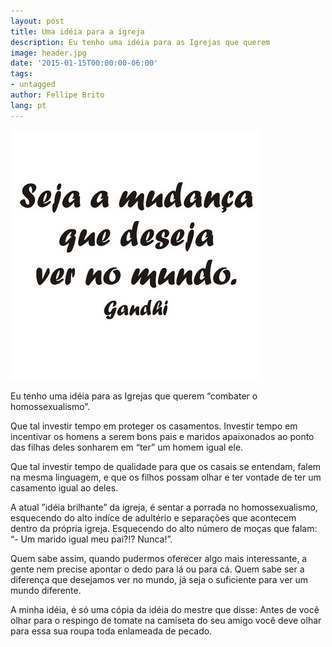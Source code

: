 ```yaml
---
layout: post
title: Uma idéia para a igreja
description: Eu tenho uma idéia para as Igrejas que querem
image: header.jpg
date: '2015-01-15T00:00:00-06:00'
tags:
- untagged
author: Fellipe Brito
lang: pt
---
```


[![filei_478](/img/posts/2015/01/filei_478.jpg)](/img/posts/2015/01/filei_478.jpg)

Eu tenho uma idéia para as Igrejas que querem “combater o homossexualismo”.

Que tal investir tempo em proteger os casamentos. Investir tempo em incentivar
os homens a serem bons pais e maridos apaixonados ao ponto das filhas deles
sonharem em “ter” um homem igual ele.

Que tal investir tempo de qualidade para que os casais se entendam, falem na
mesma linguagem, e que os filhos possam olhar e ter vontade de ter um
casamento igual ao deles.

A atual ”idéia brilhante” da igreja, é sentar a porrada no homossexualismo,
esquecendo do alto indíce de adultério e separações que acontecem dentro da
própria igreja. Esquecendo do alto número de moças que falam: “- Um marido
igual meu pai?!? Nunca!”.

Quem sabe assim, quando pudermos oferecer algo mais interessante, a gente nem
precise apontar o dedo para lá ou para cá. Quem sabe ser a diferença que
desejamos ver no mundo, já seja o suficiente para ver um mundo diferente.

A minha idéia, é só uma cópia da idéia do mestre que disse: Antes de você
olhar para o respingo de tomate na camiseta do seu amigo você deve olhar para
essa sua roupa toda enlameada de pecado.

